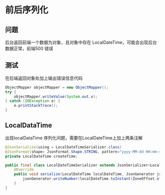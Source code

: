 # 前后序列化

## 问题

后台返回前端一个数据为对象，且对象中存在 LocalDateTime，可能会出现后台数据正常，前端500 错误

## 测试

在后端返回对象处加上输出错误信息代码

~~~java
ObjectMapper objectMapper = new ObjectMapper();
try {
    objectMapper.writeValue(System.out,x);
} catch (IOException e) {
    e.printStackTrace();
}
~~~

## LocalDataTime

出现localDataTime 序列化问题，需要在LocalDateTime上加上两条注解

~~~java
@JsonSerialize(using = LocalDateTimeSerializer.class)
@JsonFormat(shape= JsonFormat.Shape.STRING, pattern="yyyy-MM-dd HH:mm:ss")
private LocalDateTime createTime;
~~~

~~~java
public final class LocalDateTimeSerializer extends JsonSerializer<LocalDateTime> {
    @Override
    public void serialize(LocalDateTime localDateTime, JsonGenerator jsonGenerator, SerializerProvider serializerProvider) throws IOException {
        jsonGenerator.writeNumber(localDateTime.toInstant(ZoneOffset.ofHours(8)).toEpochMilli());
    }
}
~~~

